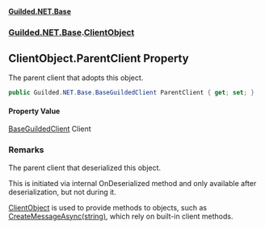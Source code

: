 
#### [Guilded.NET.Base](Guilded_NET_Base 'Guilded_NET_Base')
### [Guilded.NET.Base](Guilded_NET_Base#Guilded_NET_Base 'Guilded.NET.Base').[ClientObject](ClientObject 'Guilded.NET.Base.ClientObject')
## ClientObject.ParentClient Property
The parent client that adopts this object.  
```csharp
public Guilded.NET.Base.BaseGuildedClient ParentClient { get; set; }
```

#### Property Value
[BaseGuildedClient](BaseGuildedClient 'Guilded.NET.Base.BaseGuildedClient')
Client
### Remarks
The parent client that deserialized this object.



This is initiated via internal OnDeserialized method and only available after deserialization, but not during it.



[ClientObject](ClientObject 'Guilded.NET.Base.ClientObject') is used to provide methods to objects, such as [CreateMessageAsync(string)](Message_CreateMessageAsync(string) 'Guilded.NET.Base.Content.Message.CreateMessageAsync(string)'), which rely on built-in client methods.
